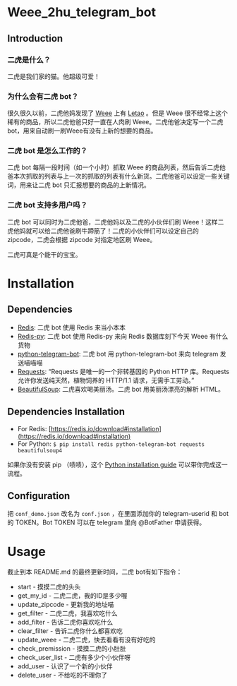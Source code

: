 # Weee\_2hu\_telegram\_bot

## Introduction

### 二虎是什么？
二虎是我们家的猫。他超级可爱！

### 为什么会有二虎 bot？
很久很久以前，二虎他妈发现了 [Weee](https://www.sayweee.com/) 上有 [Letao](https://www.letao.jp/) 。但是 Weee 很不经常上这个稀有的商品，所以二虎他爸只好一直在人肉刷 Weee。二虎他爸决定写一个二虎 bot，用来自动刷一刷Weee有没有上新的想要的商品。

### 二虎 bot 是怎么工作的？
二虎 bot 每隔一段时间（如一个小时）抓取 Weee 的商品列表，然后告诉二虎他爸本次抓取的列表与上一次的抓取的列表有什么新货。二虎他爸可以设定一些关键词，用来让二虎 bot 只汇报想要的商品的上新情况。

### 二虎 bot 支持多用户吗？
二虎 bot 可以同时为二虎他爸，二虎他妈以及二虎的小伙伴们刷 Weee！这样二虎他妈就可以给二虎他爸刷牛蹄筋了！二虎的小伙伴们可以设定自己的 zipcode，二虎会根据 zipcode 对指定地区刷 Weee。

二虎可真是个能干的宝宝。

# Installation

## Dependencies

* [Redis](https://redis.io/): 二虎 bot 使用 Redis 来当小本本
* [Redis-py](https://github.com/andymccurdy/redis-py): 二虎 bot 使用 Redis-py 来向 Redis 数据库刻下今天 Weee 有什么货物
* [python-telegram-bot](https://github.com/python-telegram-bot/python-telegram-bot): 二虎 bot 用 python-telegram-bot 来向 telegram 发送喵喵喵
* [Requests](https://requests.readthedocs.io/zh_CN/latest/): “Requests 是唯一的一个非转基因的 Python HTTP 库。Requests 允许你发送纯天然，植物饲养的 HTTP/1.1 请求，无需手工劳动。” 
* [BeautifulSoup](https://pypi.org/project/beautifulsoup4/): 二虎喜欢喝美丽汤。二虎 bot 用美丽汤漂亮的解析 HTML。

## Dependencies Installation

* For Redis: [https://redis.io/download#installation](https://redis.io/download#installation)
* For Python: `$ pip install redis python-telegram-bot requests beautifulsoup4`

如果你没有安装 pip （啧啧），这个 [Python installation guide](https://docs.python-guide.org/starting/installation/) 可以带你完成这一流程。

## Configuration

把 `conf_demo.json` 改名为 `conf.json` ，在里面添加你的 telegram-userid 和 bot 的 TOKEN。Bot TOKEN 可以在 telegram 里向 @BotFather 申请获得。

# Usage

截止到本 README.md 的最终更新时间，二虎 bot有如下指令：

* start - 摸摸二虎的头头
* get\_my\_id - 二虎二虎，我的ID是多少喔
* update\_zipcode - 更新我的地址喵
* get\_filter - 二虎二虎，我喜欢吃什么
* add\_filter - 告诉二虎你喜欢吃什么
* clear\_filter - 告诉二虎你什么都喜欢吃
* update\_weee - 二虎二虎，快去看看有没有好吃的
* check\_premission - 摸摸二虎的小肚肚
* check\_user\_list - 二虎有多少个小伙伴呀
* add\_user - 认识了一个新的小伙伴
* delete\_user - 不给吃的不理你了


